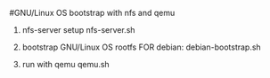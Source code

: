 #GNU/Linux OS bootstrap with nfs and qemu

1. nfs-server setup
nfs-server.sh

2. bootstrap GNU/Linux OS rootfs
FOR debian:
debian-bootstrap.sh

3. run with qemu
qemu.sh


